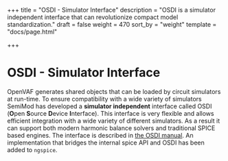 +++
title = "OSDI - Simulator Interface"
description = "OSDI is a simulator independent interface that can revolutionize compact model standardization."
draft = false
weight = 470
sort_by = "weight"
template = "docs/page.html"

+++

# OSDI - Simulator Interface

OpenVAF generates shared objects that can be loaded by circuit simulators at run-time. 
To ensure compatibility with a wide variety of simulators SemiMod has developed 
a **simulator independent** interface called OSDI (**O**pen **S**ource **D**evice **I**nterface).
This interface is very flexible and allows efficient integration with a wide variety of different simulators.
As a result it can support both modern harmonic balance solvers and traditional SPICE based engines.
The interface is described in [the OSDI manual](/osdi/osdi_v0p3.pdf).
An implementation that bridges the internal spice API and OSDI has been added to `ngspice`.

<!-- <br>
<br>
<br>
<img src="../../../osdi.svg" style='height: auto; width: 100%'/> -->
